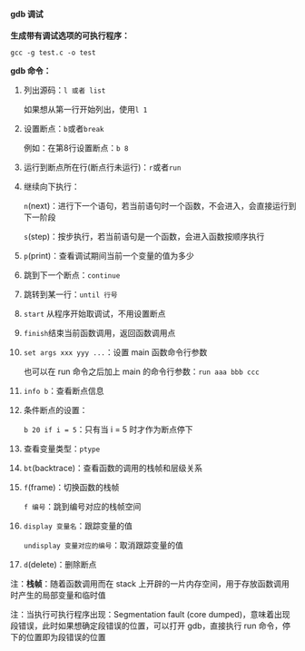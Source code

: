 #### gdb 调试

**生成带有调试选项的可执行程序：**

`gcc -g test.c -o test`

**gdb 命令：**

1. 列出源码：`l 或者 list`

    如果想从第一行开始列出，使用`l 1`

2. 设置断点：`b`或者`break`

    例如：在第8行设置断点：`b 8`

3. 运行到断点所在行(断点行未运行)：`r`或者`run`

4. 继续向下执行：

    `n`(next)：进行下一个语句，若当前语句时一个函数，不会进入，会直接运行到下一阶段

    `s`(step)：按步执行，若当前语句是一个函数，会进入函数按顺序执行

5. `p`(print)：查看调试期间当前一个变量的值为多少

6. 跳到下一个断点：`continue`

7. 跳转到某一行：`until 行号`

8. `start` 从程序开始取调试，不用设置断点

9. `finish`结束当前函数调用，返回函数调用点

10. `set args xxx yyy ...`：设置 main 函数命令行参数

    也可以在 run 命令之后加上 main 的命令行参数：`run aaa bbb ccc`

11. `info b`：查看断点信息

12. 条件断点的设置：

    `b 20 if i = 5`：只有当 i = 5 时才作为断点停下

13. 查看变量类型：`ptype`

14. `bt`(backtrace)：查看函数的调用的栈帧和层级关系

15. `f`(frame)：切换函数的栈帧

    `f 编号`：跳到编号对应的栈帧空间

16. `display 变量名`：跟踪变量的值

    `undisplay 变量对应的编号`：取消跟踪变量的值

17. `d`(delete)：删除断点

注：**栈帧**：随着函数调用而在 stack 上开辟的一片内存空间，用于存放函数调用时产生的局部变量和临时值

注：当执行可执行程序出现：Segmentation fault (core dumped)，意味着出现段错误，此时如果想确定段错误的位置，可以打开 gdb，直接执行 run 命令，停下的位置即为段错误的位置

